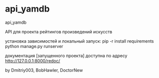 # api_yamdb
api_yamdb

API для проекта рейтингов произведений искусств

установка зависимостей и локальный запуск: pip -r install requirements python manage.py runserver

документация [запущенного проекта] доступна по адресу http://127.0.0.1:8000/redoc/

by Dmitriy003, BobHawler, DoctorNew
